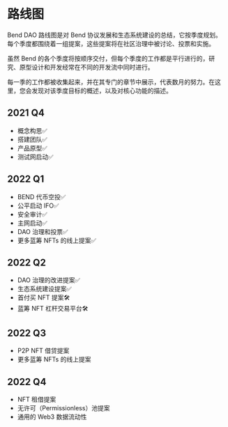 # 路线图

Bend DAO 路线图是对 Bend 协议发展和生态系统建设的总结，它按季度规划。每个季度都围绕着一组提案，这些提案将在社区治理中被讨论、投票和实施。

虽然 Bend 的各个季度将按顺序交付，但每个季度的工作都是平行进行的，研究、原型设计和开发经常在不同的开发流中同时进行。

每一季的工作都被收集起来，并在其专门的章节中展示，代表数月的努力。在这里，您会发现对该季度目标的概述，以及对核心功能的描述。

## 2021 Q4

* 概念构思✅
* 搭建团队✅
* 产品原型✅
* 测试网启动✅

## 2022 Q1

* BEND 代币空投✅
* 公平启动 IFO✅
* 安全审计✅
* 主网启动✅
* DAO 治理和投票✅
* 更多蓝筹 NFTs 的线上提案✅

## 2022 Q2

* DAO 治理的改进提案✅
* 生态系统建设提案✅ 
* 首付买 NFT 提案🛠️
* 蓝筹 NFT 杠杆交易平台🛠️

## 2022 Q3

* P2P NFT 借贷提案
* 更多蓝筹 NFTs 的线上提案

## 2022 Q4

* NFT 租借提案
* 无许可（Permissionless）池提案
* 通用的 Web3 数据流动性
